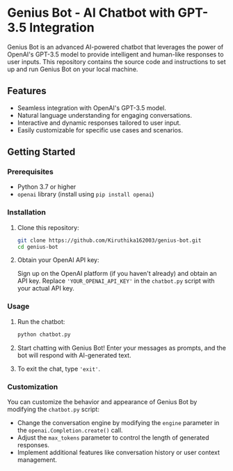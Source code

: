 
# Genius Bot - AI Chatbot with GPT-3.5 Integration

Genius Bot is an advanced AI-powered chatbot that leverages the power of OpenAI's GPT-3.5 model to provide intelligent and human-like responses to user inputs. This repository contains the source code and instructions to set up and run Genius Bot on your local machine.

## Features

- Seamless integration with OpenAI's GPT-3.5 model.
- Natural language understanding for engaging conversations.
- Interactive and dynamic responses tailored to user input.
- Easily customizable for specific use cases and scenarios.

## Getting Started

### Prerequisites

- Python 3.7 or higher
- `openai` library (install using `pip install openai`)

### Installation

1. Clone this repository:

   ```bash
   git clone https://github.com/Kiruthika162003/genius-bot.git
   cd genius-bot
   ```

2. Obtain your OpenAI API key:

   Sign up on the OpenAI platform (if you haven't already) and obtain an API key. Replace `'YOUR_OPENAI_API_KEY'` in the `chatbot.py` script with your actual API key.

### Usage

1. Run the chatbot:

   ```bash
   python chatbot.py
   ```

2. Start chatting with Genius Bot! Enter your messages as prompts, and the bot will respond with AI-generated text.

3. To exit the chat, type `'exit'`.

### Customization

You can customize the behavior and appearance of Genius Bot by modifying the `chatbot.py` script:

- Change the conversation engine by modifying the `engine` parameter in the `openai.Completion.create()` call.
- Adjust the `max_tokens` parameter to control the length of generated responses.
- Implement additional features like conversation history or user context management.


